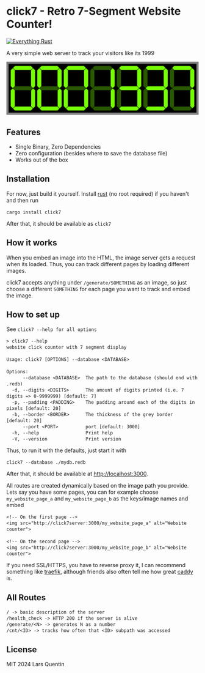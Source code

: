 # click7 - Retro 7-Segment Website Counter!
[![Everything Rust](https://github.com/lquenti/click7/actions/workflows/rust.yml/badge.svg?branch=main)](https://github.com/lquenti/click7/actions/workflows/rust.yml)

A very simple web server to track your visitors like its 1999

![A rendered 7 segment display showing 0001337](./assets/example.png)

## Features
- Single Binary, Zero Dependencies
- Zero configuration (besides where to save the database file)
- Works out of the box

## Installation
For now, just build it yourself. Install [rust](https://rustup.rs/) (no root required) if you haven't and then run

```
cargo install click7
```

After that, it should be available as `click7`

## How it works
When you embed an image into the HTML, the image server gets a request when its loaded. Thus, you can track different pages by loading different images.

click7 accepts anything under `/generate/SOMETHING` as an image, so just choose a different `SOMETHING` for each page you want to track and embed the image.

## How to set up

See `click7 --help for all options`

```
> click7 --help
website click counter with 7 segment display

Usage: click7 [OPTIONS] --database <DATABASE>

Options:
      --database <DATABASE>  The path to the database (should end with .redb)
  -d, --digits <DIGITS>      The amount of digits printed (i.e. 7 digits => 0-9999999) [default: 7]
  -p, --padding <PADDING>    The padding around each of the digits in pixels [default: 20]
  -b, --border <BORDER>      The thickness of the grey border [default: 20]
      --port <PORT>          port [default: 3000]
  -h, --help                 Print help
  -V, --version              Print version
```

Thus, to run it with the defaults, just start it with

```
click7 --database ./mydb.redb
```
After that, it should be available at <http://localhost:3000>.

All routes are created dynamically based on the image path you provide. Lets say you have some pages, you can for example choose `my_website_page_a` and `my_website_page_b` as the keys/image names and embed 
```
<!-- On the first page -->
<img src="http://click7server:3000/my_website_page_a" alt="Website counter">

<!-- On the second page -->
<img src="http://click7server:3000/my_website_page_b" alt="Website counter">
```

If you need SSL/HTTPS, you have to reverse proxy it, I can recommend something like [traefik](https://traefik.io/traefik/), although friends also often tell me how great [caddy](https://caddyserver.com/) is.

## All Routes
```
/ -> basic description of the server
/health_check -> HTTP 200 if the server is alive
/generate/<N> -> generates N as a number
/cnt/<ID> -> tracks how often that <ID> subpath was accessed
```

## License
MIT 2024 Lars Quentin
